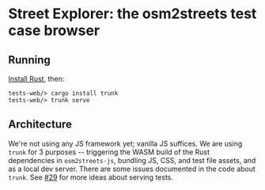 # Street Explorer: the osm2streets test case browser

## Running

[Install Rust](https://www.rust-lang.org/tools/install), then:

```
tests-web/> cargo install trunk
tests-web/> trunk serve
```

## Architecture

We're not using any JS framework yet; vanilla JS suffices. We are using `trunk`
for 3 purposes -- triggering the WASM build of the Rust dependencies in
`osm2streets-js`, bundling JS, CSS, and test file assets, and as a local dev
server.  There are some issues documented in the code about `trunk`. See
[#29](https://github.com/a-b-street/osm2streets/issues/29) for more ideas about
serving tests.
